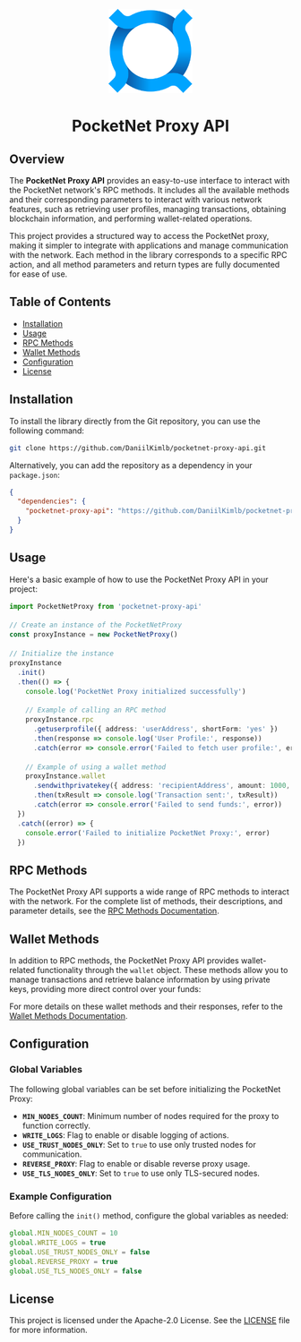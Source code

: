 <p align="center">
  <img src="./docs/assets/logo.png" width="150">
</p>

<h1 align="center">PocketNet Proxy API</h1>

## Overview

The **PocketNet Proxy API** provides an easy-to-use interface to interact with the PocketNet network's RPC methods. It includes all the available methods and their corresponding parameters to interact with various network features, such as retrieving user profiles, managing transactions, obtaining blockchain information, and performing wallet-related operations.

This project provides a structured way to access the PocketNet proxy, making it simpler to integrate with applications and manage communication with the network. Each method in the library corresponds to a specific RPC action, and all method parameters and return types are fully documented for ease of use.

## Table of Contents

- [Installation](#installation)
- [Usage](#usage)
- [RPC Methods](#rpc-methods)
- [Wallet Methods](#wallet-methods)
- [Configuration](#configuration)
- [License](#license)

## Installation

To install the library directly from the Git repository, you can use the following command:

```bash
git clone https://github.com/DaniilKimlb/pocketnet-proxy-api.git
```

Alternatively, you can add the repository as a dependency in your `package.json`:

```json
{
  "dependencies": {
    "pocketnet-proxy-api": "https://github.com/DaniilKimlb/pocketnet-proxy-api.git"
  }
}
```

## Usage

Here's a basic example of how to use the PocketNet Proxy API in your project:

```typescript
import PocketNetProxy from 'pocketnet-proxy-api'

// Create an instance of the PocketNetProxy
const proxyInstance = new PocketNetProxy()

// Initialize the instance
proxyInstance
  .init()
  .then(() => {
    console.log('PocketNet Proxy initialized successfully')

    // Example of calling an RPC method
    proxyInstance.rpc
      .getuserprofile({ address: 'userAddress', shortForm: 'yes' })
      .then(response => console.log('User Profile:', response))
      .catch(error => console.error('Failed to fetch user profile:', error))

    // Example of using a wallet method
    proxyInstance.wallet
      .sendwithprivatekey({ address: 'recipientAddress', amount: 1000, key: 'privateKeyString' })
      .then(txResult => console.log('Transaction sent:', txResult))
      .catch(error => console.error('Failed to send funds:', error))
  })
  .catch((error) => {
    console.error('Failed to initialize PocketNet Proxy:', error)
  })
```

## RPC Methods

The PocketNet Proxy API supports a wide range of RPC methods to interact with the network. For the complete list of methods, their descriptions, and parameter details, see the [RPC Methods Documentation](./docs/rpc-methods.md).

## Wallet Methods

In addition to RPC methods, the PocketNet Proxy API provides wallet-related functionality through the `wallet` object. These methods allow you to manage transactions and retrieve balance information by using private keys, providing more direct control over your funds:

For more details on these wallet methods and their responses, refer to the [Wallet Methods Documentation](./docs/wallet-methods.md).

## Configuration

### Global Variables

The following global variables can be set before initializing the PocketNet Proxy:

- **`MIN_NODES_COUNT`**: Minimum number of nodes required for the proxy to function correctly.
- **`WRITE_LOGS`**: Flag to enable or disable logging of actions.
- **`USE_TRUST_NODES_ONLY`**: Set to `true` to use only trusted nodes for communication.
- **`REVERSE_PROXY`**: Flag to enable or disable reverse proxy usage.
- **`USE_TLS_NODES_ONLY`**: Set to `true` to use only TLS-secured nodes.

### Example Configuration

Before calling the `init()` method, configure the global variables as needed:

```typescript
global.MIN_NODES_COUNT = 10
global.WRITE_LOGS = true
global.USE_TRUST_NODES_ONLY = false
global.REVERSE_PROXY = true
global.USE_TLS_NODES_ONLY = false
```

## License

This project is licensed under the Apache-2.0 License. See the [LICENSE](./LICENSE) file for more information.
